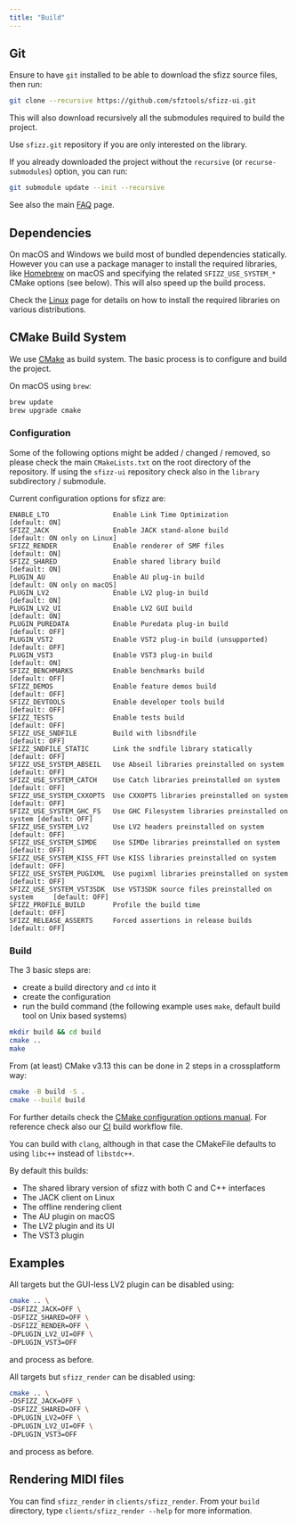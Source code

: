 ```yaml
---
title: "Build"
---
```


## Git

Ensure to have `git` installed to be able to download the sfizz source files,
then run:

```sh
git clone --recursive https://github.com/sfztools/sfizz-ui.git
```

This will also download recursively all the submodules required to build the project.

Use `sfizz.git` repository if you are only interested on the library.

If you already downloaded the project without the `recursive` (or `recurse-submodules`)
option, you can run:

```sh
git submodule update --init --recursive
```

See also the main [FAQ](../../../faq#missing-submodules) page.

## Dependencies

On macOS and Windows we build most of bundled dependencies statically.
However you can use a package manager to install the required libraries, like
[Homebrew](https://brew.sh/) on macOS and specifying the related
`SFIZZ_USE_SYSTEM_*` CMake options (see below).
This will also speed up the build process.

Check the [Linux] page for details on how to install the required libraries
on various distributions.

## CMake Build System

We use [CMake] as build system.
The basic process is to configure and build the project.

On macOS using `brew`:

```bash
brew update
brew upgrade cmake
```

### Configuration

<div class="alert alert-warning" role="alert">
  Some of the following options might be added / changed / removed,
  so please check the main <code>CMakeLists.txt</code> on the root directory of the repository.
  If using the <code>sfizz-ui</code> repository check also in the
  <code>library</code> subdirectory / submodule.
</div>

Current configuration options for sfizz are:

```null
ENABLE_LTO                Enable Link Time Optimization                       [default: ON]
SFIZZ_JACK                Enable JACK stand-alone build                       [default: ON only on Linux]
SFIZZ_RENDER              Enable renderer of SMF files                        [default: ON]
SFIZZ_SHARED              Enable shared library build                         [default: ON]
PLUGIN_AU                 Enable AU plug-in build                             [default: ON only on macOS]
PLUGIN_LV2                Enable LV2 plug-in build                            [default: ON]
PLUGIN_LV2_UI             Enable LV2 GUI build                                [default: ON]
PLUGIN_PUREDATA           Enable Puredata plug-in build                       [default: OFF]
PLUGIN_VST2               Enable VST2 plug-in build (unsupported)             [default: OFF]
PLUGIN_VST3               Enable VST3 plug-in build                           [default: ON]
SFIZZ_BENCHMARKS          Enable benchmarks build                             [default: OFF]
SFIZZ_DEMOS               Enable feature demos build                          [default: OFF]
SFIZZ_DEVTOOLS            Enable developer tools build                        [default: OFF]
SFIZZ_TESTS               Enable tests build                                  [default: OFF]
SFIZZ_USE_SNDFILE         Build with libsndfile                               [default: OFF]
SFIZZ_SNDFILE_STATIC      Link the sndfile library statically                 [default: OFF]
SFIZZ_USE_SYSTEM_ABSEIL   Use Abseil libraries preinstalled on system         [default: OFF]
SFIZZ_USE_SYSTEM_CATCH    Use Catch libraries preinstalled on system          [default: OFF]
SFIZZ_USE_SYSTEM_CXXOPTS  Use CXXOPTS libraries preinstalled on system        [default: OFF]
SFIZZ_USE_SYSTEM_GHC_FS   Use GHC Filesystem libraries preinstalled on system [default: OFF]
SFIZZ_USE_SYSTEM_LV2      Use LV2 headers preinstalled on system              [default: OFF]
SFIZZ_USE_SYSTEM_SIMDE    Use SIMDe libraries preinstalled on system          [default: OFF]
SFIZZ_USE_SYSTEM_KISS_FFT Use KISS libraries preinstalled on system           [default: OFF]
SFIZZ_USE_SYSTEM_PUGIXML  Use pugixml libraries preinstalled on system        [default: OFF]
SFIZZ_USE_SYSTEM_VST3SDK  Use VST3SDK source files preinstalled on system     [default: OFF]
SFIZZ_PROFILE_BUILD       Profile the build time                              [default: OFF]
SFIZZ_RELEASE_ASSERTS     Forced assertions in release builds                 [default: OFF]
```

### Build

The 3 basic steps are:
- create a build directory and `cd` into it
- create the configuration
- run the build command
  (the following example uses `make`, default build tool on Unix based systems)

```sh
mkdir build && cd build
cmake ..
make
```

From (at least) CMake v3.13 this can be done in 2 steps in a crossplatform way:

```sh
cmake -B build -S .
cmake --build build
```

For further details check the [CMake configuration options manual].
For reference check also our [CI] build workflow file.

You can build with `clang`, although in that case the CMakeFile
defaults to using `libc++` instead of `libstdc++`.

By default this builds:
- The shared library version of sfizz with both C and C++ interfaces
- The JACK client on Linux
- The offline rendering client
- The AU plugin on macOS
- The LV2 plugin and its UI
- The VST3 plugin

## Examples

All targets but the GUI-less LV2 plugin can be disabled using:

```sh
cmake .. \
-DSFIZZ_JACK=OFF \
-DSFIZZ_SHARED=OFF \
-DSFIZZ_RENDER=OFF \
-DPLUGIN_LV2_UI=OFF \
-DPLUGIN_VST3=OFF
```

and process as before.

All targets but `sfizz_render` can be disabled using:

```sh
cmake .. \
-DSFIZZ_JACK=OFF \
-DSFIZZ_SHARED=OFF \
-DPLUGIN_LV2=OFF \
-DPLUGIN_LV2_UI=OFF \
-DPLUGIN_VST3=OFF
```

and process as before.

## Rendering MIDI files

You can find `sfizz_render` in `clients/sfizz_render`.
From your `build` directory, type `clients/sfizz_render --help` for more information.


[Linux]:   linux
[macOS]:   macos
[Windows]: windows
[CI]:      https://github.com/sfztools/sfizz-ui/blob/develop/.github/workflows/build.yml
[CMake]:   https://cmake.org/
[CMake configuration options manual]: https://cmake.org/cmake/help/latest/manual/cmake.1.html#options

